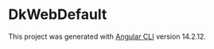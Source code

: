# DkWebDefault

This project was generated with [Angular CLI](https://github.com/angular/angular-cli) version 14.2.12.
